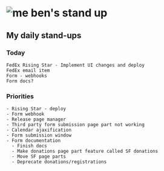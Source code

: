 # ![me](https://avatars2.githubusercontent.com/u/5232044?s=50&v=4) ben's stand up

## My daily stand-ups
 
### Today
 
    FedEx Rising Star - Implement UI changes and deploy
    FedEx email item
    Form - webhooks
    Form docs?

### Priorities
 
    - Rising Star - deploy
    - Form webhook
    - Release page manager
    - Third party form submission page part not working
    - Calendar ajaxification
    - Form submission window
    - Form documentation
      - Finish docs
      - Make donations page part feature called SF donations
      - Move SF page parts
      - Deprecate donations/registrations
      

